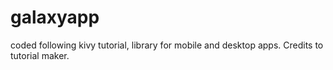 # galaxyapp
coded following kivy tutorial, library for mobile and desktop apps. Credits to tutorial maker.
